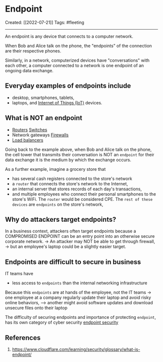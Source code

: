 

# Endpoint
Created:  [[2022-07-21]]
Tags: #fleeting 

---
An endpoint is any device that connects to a computer network. 


When Bob and Alice talk on the phone, 
the "endpoints" of the connection are their respective phones. 


Similarly, in a network, 
computerized devices have "conversations" with each other, 
a computer connected to a network is one endpoint of an ongoing data exchange.



## Everyday examples of endpoints include 
- desktop, smartphones, tablets, 
- laptops, and [Internet of Things (IoT)](https://www.cloudflare.com/learning/ddos/glossary/internet-of-things-iot/) devices.


## What is NOT an endpoint
-   [Routers](https://www.cloudflare.com/learning/network-layer/what-is-a-router/)   [Switches](https://www.cloudflare.com/learning/network-layer/what-is-a-network-switch/)
-   Network gateways   [Firewalls](https://www.cloudflare.com/learning/security/what-is-a-firewall/)
-   [Load balancers](https://www.cloudflare.com/learning/performance/what-is-load-balancing/)

Going back to the example above, 
when Bob and Alice talk on the phone, 
the cell tower that transmits their conversation is NOT an `endpoint` for their data exchange 
it is the medium by which the exchange occurs.

As a further example, 
imagine a grocery store that 
- has several cash registers connected to the store's network  
- a `router` that connects the store's network to the Internet, 
- an internal server that stores records of each day's transactions, 
- and multiple employees who connect their personal smartphones to the store's WiFi. 
The `router` would be considered CPE. 
The `rest of these devices` are `endpoints` on the store's network, 


## Why do attackers target endpoints?
In a business context, attackers often target endpoints 
because a COMPROMISED ENDPOINT 
can be an entry point into an otherwise secure corporate network. 
-> An attacker may NOT be able to get through firewall, 
-> but an employee's laptop could be a slightly easier target.



## Endpoints are difficult to secure in business
IT teams have 
- less access to `endpoints` than the internal networking infrastructure

Because this `endpoints` are at hands of the employee, not the IT teams
-> one employee at a company regularly update their laptop and avoid risky online behaviors, --> another might avoid software updates and download unsecure files onto their laptop

The difficulty of securing endpoints and importance of protecting `endpoint`, 
has its own category of cyber security [endpoint security](https://www.cloudflare.com/learning/security/glossary/endpoint-security/) 






## References
1. https://www.cloudflare.com/learning/security/glossary/what-is-endpoint/